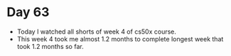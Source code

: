 # Day 63

- Today I watched all shorts of week 4 of cs50x course.
- This week 4 took me almost 1.2 months to complete longest week that took 1.2 months so far.
